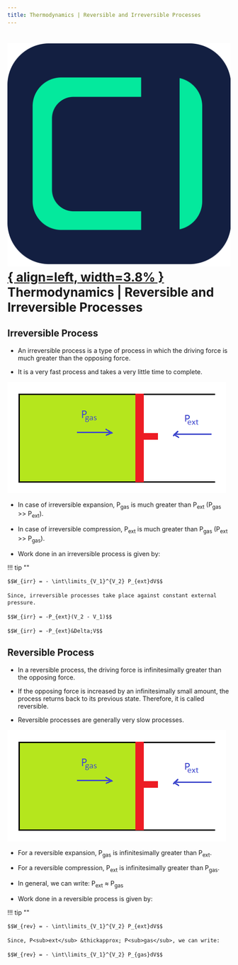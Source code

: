 ```yaml
---
title: Thermodynamics | Reversible and Irreversible Processes
---
```


# [![ChemistryEdu Logo](../../images/favicon.svg){ align=left, width=3.8% }](../../index.md)  Thermodynamics | Reversible and Irreversible Processes

## Irreversible Process

* An irreversible process is a type of process in which the driving force is much greater than the opposing force.

* It is a very fast process and takes a very little time to complete.

![Irreversible Process](images/irreversible_process.png)

* In case of irreversible expansion, P<sub>gas</sub> is much greater than P<sub>ext</sub> (P<sub>gas</sub> >> P<sub>ext</sub>).

* In case of irreversible compression, P<sub>ext</sub> is much greater than P<sub>gas</sub> (P<sub>ext</sub> >> P<sub>gas</sub>).

* Work done in an irreversible process is given by:

!!! tip ""

    $$W_{irr} = - \int\limits_{V_1}^{V_2} P_{ext}dV$$
    
    Since, irreversible processes take place against constant external pressure.
    
    $$W_{irr} = -P_{ext}(V_2 - V_1)$$
    
    $$W_{irr} = -P_{ext}&Delta;V$$

## Reversible Process

* In a reversible process, the driving force is infinitesimally greater than the opposing force.

* If the opposing force is increased by an infinitesimally small amount, the process returns back to its previous state. Therefore, it is called reversible.

* Reversible processes are generally very slow processes.
  
![Reversible Process](images/irreversible_process.png)

* For a reversible expansion, P<sub>gas</sub> is infinitesimally greater than P<sub>ext</sub>.

* For a reversible compression, P<sub>ext</sub> is infinitesimally greater than P<sub>gas</sub>.

* In general, we can write: P<sub>ext</sub> &thickapprox; P<sub>gas</sub>

* Work done in a reversible process is given by:

!!! tip ""

    $$W_{rev} = - \int\limits_{V_1}^{V_2} P_{ext}dV$$
    
    Since, P<sub>ext</sub> &thickapprox; P<sub>gas</sub>, we can write:
    
    $$W_{rev} = - \int\limits_{V_1}^{V_2} P_{gas}dV$$
    
